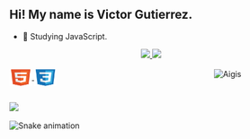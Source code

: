## Hi! My name is Victor Gutierrez.


- 🌱 Studying JavaScript.

<div align="center">
  <a href="https://github.com/Victor-Manuel-Gutierrez">
  <img height="180em" src="https://github-readme-stats.vercel.app/api?username=Victor-Manuel-Gutierrez&show_icons=true&theme=vision-friendly-dark&include_all_commits=true&count_private=true"/>
  <img height="180em" src="https://github-readme-stats.vercel.app/api/top-langs/?username=Victor-Manuel-Gutierrez&layout=compact&langs_count=7&theme=vision-friendly-dark"/>
</div>
 <div style="display: inline_block"><br>
    <img align="center" alt="Victor-HTML" height="30" width="40" src="https://raw.githubusercontent.com/devicons/devicon/master/icons/html5/html5-original.svg">
    <img align="center" alt="Victor-CSS" height="30" width="40" src="https://raw.githubusercontent.com/devicons/devicon/master/icons/css3/css3-original.svg">
    <img align="right" alt="Aigis" height= "140" width= "140" src="https://user-images.githubusercontent.com/103762797/165323930-90cb96f0-c0e6-4e1d-88da-517fbead13f5.gif"
  </div>

  ##
  
<div>
  <a href = "mailto:victorgutierrezys@gmail.com"><img src="https://img.shields.io/badge/Gmail-D14836?style=for-the-badge&logo=gmail&logoColor=white" target="_blank"></a>
 </div>
  
  ![Snake animation](https://github.com/Victor-Manuel-Gutierrez/Victor-Manuel-Gutierrez/blob/output/github-contribution-grid-snake.svg)
